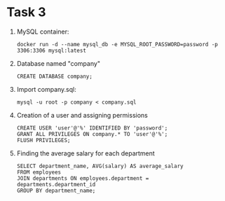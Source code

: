 # Task 3

1. MySQL container:
   ```
   docker run -d --name mysql_db -e MYSQL_ROOT_PASSWORD=password -p 3306:3306 mysql:latest
   ```
   
2. Database named "company"
   ```
   CREATE DATABASE company;
   ```

3. Import company.sql:
   ```
   mysql -u root -p company < company.sql
   ```

4. Creation of a user and assigning permissions
   ```
   CREATE USER 'user'@'%' IDENTIFIED BY 'password';
   GRANT ALL PRIVILEGES ON company.* TO 'user'@'%';
   FLUSH PRIVILEGES;
   ```

5. Finding the average salary for each department
   ```
   SELECT department_name, AVG(salary) AS average_salary
   FROM employees
   JOIN departments ON employees.department = departments.department_id
   GROUP BY department_name;
   ```
